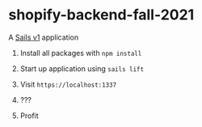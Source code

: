 # shopify-backend-fall-2021

A [Sails v1](https://sailsjs.com) application

1) Install all packages with `npm install`

2) Start up application using `sails lift`

3) Visit `https://localhost:1337`

4) ???

5) Profit